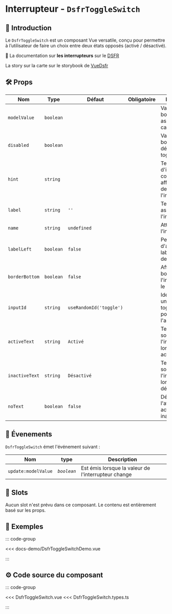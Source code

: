 # Interrupteur - `DsfrToggleSwitch`

## 🌟 Introduction

Le `DsfrToggleSwitch` est un composant Vue versatile, conçu pour permettre à l’utilisateur de faire un choix entre deux états opposés (activé / désactivé).

🏅 La documentation sur **les interrupteurs** sur le [DSFR](https://www.systeme-de-design.gouv.fr/composants-et-modeles/composants/interrupteur)

<VIcon name="vi-file-type-storybook" /> La story sur la carte sur le storybook de [VueDsfr](https://storybook.vue-ds.fr/?path=/docs/composants-dsfrtoggleswitch--docs)

## 🛠️ Props

| Nom            | Type      | Défaut                  | Obligatoire | Description                                                               |
|----------------|-----------|-------------------------|:-----------:|---------------------------------------------------------------------------|
| `modelValue`   | `boolean` |                         |             | Valeur booléenne associée à la case à cocher                              |
| `disabled`     | `boolean` |                         |             | Valeur booléenne pour désactiver le toggle                                |
| `hint`         | `string`  |                         |             | Texte d'information complémentaire affiché en dessous de l'interrupteur   |
| `label`        | `string`  | `''`                    |             | Texte du label associé à l'interrupteur                                   |
| `name`         | `string`  | `undefined`             |             | Attribut `name` de l’input                                                |
| `labelLeft`    | `boolean` | `false`                 |             | Permet d'afficher le label à gauche de l'interrupteur                     |
| `borderBottom` | `boolean` | `false`                 |             | Affiche une bordure sous l'interrupteur et le label                       |
| `inputId`      | `string`  | `useRandomId('toggle')` |             | Identifiant unique pour le toggle. Utilisé pour l'accessibilité.          |
| `activeText`   | `string`  | `Activé`                |             | Texte à afficher sous l'interrupteur lorsqu'il est activé                 |
| `inactiveText` | `string`  | `Désactivé`             |             | Texte à afficher sous l'interrupteur lorsqu'il est désactivé              |
| `noText`       | `boolean`  | `false`                |             | Désactive l'affichage de activeText et inactiveText                       |

## 📡 Évenements

`DsfrToggleSwitch` émet l'événement suivant :

| Nom                  | type         | Description                                                  |
|----------------------|--------------| -------------------------------------------------------------|
| `update:modelValue`  | *`boolean`*  | Est émis lorsque la valeur de l'interrupteur change          |

## 🧩 Slots

Aucun slot n'est prévu dans ce composant. Le contenu est entièrement basé sur les props.

## 📝 Exemples

::: code-group

<Story data-title="Démo" min-h="300px">
  <DsfrToggleSwitchDemo label="Label action interrupteur" />
</Story>

<<< docs-demo/DsfrToggleSwitchDemo.vue

:::

## ⚙️ Code source du composant

::: code-group

<<< DsfrToggleSwitch.vue
<<< DsfrToggleSwitch.types.ts

:::

<script setup lang="ts">
import DsfrToggleSwitchDemo from './docs-demo/DsfrToggleSwitchDemo.vue'
</script>
